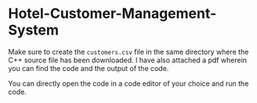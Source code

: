 # Hotel-Customer-Management-System

Make sure to create the `customers.csv` file in the same directory where the C++ source file has been downloaded.
I have also attached a pdf wherein you can find the code and the output of the code.

You can directly open the code in a code editor of your choice and run the code.
